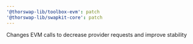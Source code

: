 ```yaml
---
'@thorswap-lib/toolbox-evm': patch
'@thorswap-lib/swapkit-core': patch
---
```


Changes EVM calls to decrease provider requests and improve stability
